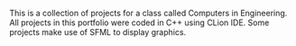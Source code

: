 This is a collection of projects for a class called Computers in Engineering.
All projects in this portfolio were coded in C++ using CLion IDE.
Some projects make use of SFML to display graphics.
